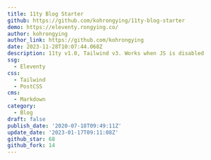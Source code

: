 ```yaml
---
title: 11ty Blog Starter
github: https://github.com/kohrongying/11ty-blog-starter
demo: https://eleventy.rongying.co/
author: kohrongying
author_link: https://github.com/kohrongying
date: 2023-11-28T10:07:44.068Z
description: 11ty v1.0, Tailwind v3. Works when JS is disabled
ssg:
  - Eleventy
css:
  - Tailwind
  - PostCSS
cms:
  - Markdown
category:
  - Blog
draft: false
publish_date: '2020-07-18T09:49:11Z'
update_date: '2023-01-17T09:11:08Z'
github_star: 68
github_fork: 14
---
```

